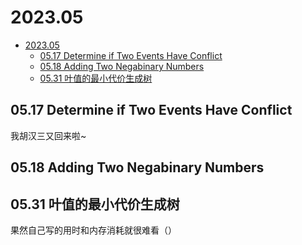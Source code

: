 # 2023.05

- [2023.05](#202305)
  - [05.17 Determine if Two Events Have Conflict](#0517-determine-if-two-events-have-conflict)
  - [05.18 Adding Two Negabinary Numbers](#0518-adding-two-negabinary-numbers)
  - [05.31 叶值的最小代价生成树](#0531-叶值的最小代价生成树)

## 05.17 Determine if Two Events Have Conflict

我胡汉三又回来啦~

## 05.18 Adding Two Negabinary Numbers

## 05.31 叶值的最小代价生成树

果然自己写的用时和内存消耗就很难看（）

